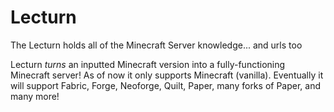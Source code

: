 # Lecturn
The Lecturn holds all of the Minecraft Server knowledge... and urls too

Lecturn *turns* an inputted Minecraft version into a fully-functioning Minecraft server! As of now it only supports Minecraft (vanilla). Eventually it will support Fabric, Forge, Neoforge, Quilt, Paper, many forks of Paper, and many more!
